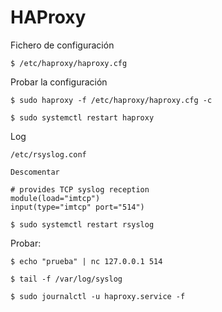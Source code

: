 # HAProxy

Fichero de configuración

    $ /etc/haproxy/haproxy.cfg

Probar la configuración

    $ sudo haproxy -f /etc/haproxy/haproxy.cfg -c

    $ sudo systemctl restart haproxy

Log

    /etc/rsyslog.conf

    Descomentar
    
    # provides TCP syslog reception
    module(load="imtcp")
    input(type="imtcp" port="514")

    $ sudo systemctl restart rsyslog

Probar:
    
    $ echo "prueba" | nc 127.0.0.1 514

    $ tail -f /var/log/syslog

    $ sudo journalctl -u haproxy.service -f
